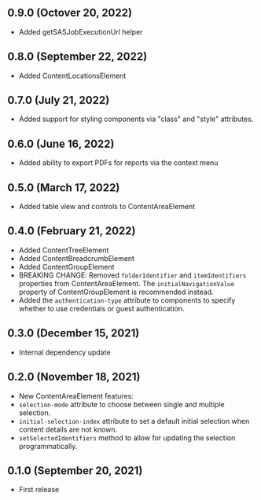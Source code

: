 ## 0.9.0 (Octover 20, 2022)

- Added getSASJobExecutionUrl helper

## 0.8.0 (September 22, 2022)

- Added ContentLocationsElement

## 0.7.0 (July 21, 2022)

- Added support for styling components via "class" and "style" attributes.

## 0.6.0 (June 16, 2022)

- Added ability to export PDFs for reports via the context menu

## 0.5.0 (March 17, 2022)

- Added table view and controls to ContentAreaElement

## 0.4.0 (February 21, 2022)

- Added ContentTreeElement
- Added ContentBreadcrumbElement
- Added ContentGroupElement
- BREAKING CHANGE: Removed `folderIdentifier` and `itemIdentifiers` properties from ContentAreaElement. The `initialNavigationValue` property of ContentGroupElement is recommended instead.
- Added the `authentication-type` attribute to components to specify whether to use credentials or guest authentication.

## 0.3.0 (December 15, 2021)

- Internal dependency update

## 0.2.0 (November 18, 2021)

- New ContentAreaElement features:
- `selection-mode` attribute to choose between single and multiple selection.
- `initial-selection-index` attribute to set a default initial selection when content details are not known.
- `setSelectedIdentifiers` method to allow for updating the selection programmatically.

## 0.1.0 (September 20, 2021)

- First release
